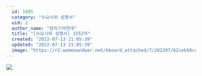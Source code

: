 ```yaml
---
  id: 1605
  category: "수요시위 성명서"
  uid: 2
  author_name: "정의기억연대"
  title: "[수요시위 성명서] 1552차"
  created: "2022-07-13 21:05:39"
  updated: "2022-07-13 21:05:39"
  image: "https://r2.womenandwar.net/kboard_attached/7/202207/62ceb50cd93623124203.jpg"
---
```

![](https://r2.womenandwar.net/kboard_attached/7/202207/62ceb50cd93623124203.jpg)
